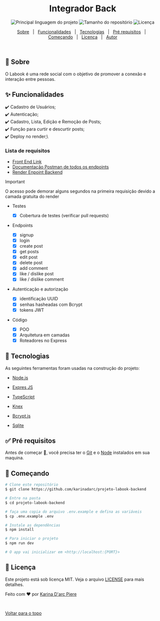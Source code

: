 <h1 align="center">Integrador Back</h1>

<p align="center">
  <img alt="Principal linguagem do projeto" src="https://img.shields.io/github/languages/top/karinadarc/integrador-back">

  <img alt="Tamanho do repositório" src="https://img.shields.io/github/repo-size/karinadarc/integrador-back">

  <img alt="Licença" src="https://img.shields.io/github/license/karinadarc/integrador-back">

</p>

<p align="center">
  <a href="#dart-sobre">Sobre</a> &#xa0; | &#xa0;
  <a href="#sparkles-funcionalidades">Funcionalidades</a> &#xa0; | &#xa0;
  <a href="#rocket-tecnologias">Tecnologias</a> &#xa0; | &#xa0;
  <a href="#white_check_mark-pré-requisitos">Pré requisitos</a> &#xa0; | &#xa0;
  <a href="#checkered_flag-começando">Começando</a> &#xa0; | &#xa0;
  <a href="#memo-licença">Licença</a> &#xa0; | &#xa0;
  <a href="https://github.com/karinadarc" target="_blank">Autor</a>
</p>

<br>

## :dart: Sobre

O Labook é uma rede social com o objetivo de promover a conexão e interação entre pessoas.

## :sparkles: Funcionalidades

:heavy_check_mark: Cadastro de Usuários;\
:heavy_check_mark: Autenticação;\
:heavy_check_mark: Cadastro, Lista, Edição e Remoção de Posts;\
:heavy_check_mark: Função para curtir e descurtir posts;\
:heavy_check_mark: Deploy no render;\

### Lista de requisitos

- [Front End Link](https://projeto-final-integrador-front.onrender.com)
- [Documentação Postman de todos os endpoints](https://documenter.getpostman.com/view/28315573/2sA35HXgjA)
- [Render Enpoint Backend](https://integrador-back-uk8c.onrender.com)

> [!IMPORTANT]
> O acesso pode demorar alguns segundos na primeira requisição devido a camada gratuita do render

- Testes

  - [x] Cobertura de testes (verificar pull requests)

- Endpoints

  - [x] signup
  - [x] login
  - [x] create post
  - [x] get posts
  - [x] edit post
  - [x] delete post
  - [x] add comment
  - [x] like / dislike post
  - [x] like / dislike comment

- Autenticação e autorização

  - [x] identificação UUID
  - [x] senhas hasheadas com Bcrypt
  - [x] tokens JWT

- Código
  - [x] POO
  - [x] Arquitetura em camadas
  - [x] Roteadores no Express

## :rocket: Tecnologias

As seguintes ferramentas foram usadas na construção do projeto:

- [Node.js](https://nodejs.org/en/)
- [Expres JS](https://expressjs.com/pt-br/)
- [TypeScript](https://www.typescriptlang.org/)

- [Knex](https://knexjs.org/)
- [Bcrypt.js](https://github.com/kelektiv/node.bcrypt.js#readme)
- [Sqlite](https://www.sqlite.org/index.html)

## :white_check_mark: Pré requisitos

Antes de começar :checkered_flag:, você precisa ter o [Git](https://git-scm.com) e o [Node](https://nodejs.org/en/) instalados em sua maquina.

## :checkered_flag: Começando

```bash
# Clone este repositório
$ git clone https://github.com/karinadarc/projeto-labook-backend

# Entre na pasta
$ cd projeto-labook-backend

# faça uma copia do arquivo .env.example e defina as variáveis
$ cp .env.example .env

# Instale as dependências
$ npm install

# Para iniciar o projeto
$ npm run dev

# O app vai inicializar em <http://localhost:{PORT}>
```

## :memo: Licença

Este projeto está sob licença MIT. Veja o arquivo [LICENSE](LICENSE.md) para mais detalhes.

Feito com :heart: por <a href="https://github.com/karinadarc" target="_blank">Karina D&#39;arc Piere</a>

&#xa0;

<a href="#top">Voltar para o topo</a>
